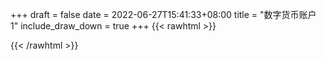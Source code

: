 
+++ 
draft = false
date = 2022-06-27T15:41:33+08:00
title = "数字货币账户 1"
include_draw_down = true
+++
{{< rawhtml >}}
<script type="text/javascript">
    net_value = '33.50%'
    data_x = ['2022-05-13', '2022-05-14', '2022-05-15', '2022-05-16', '2022-05-17', '2022-05-18', '2022-05-19', '2022-05-20', '2022-05-21', '2022-05-22', '2022-05-23', '2022-05-24', '2022-05-25', '2022-05-26', '2022-05-27', '2022-05-28', '2022-05-29', '2022-05-30', '2022-05-31', '2022-06-01', '2022-06-02', '2022-06-03', '2022-06-04', '2022-06-05', '2022-06-06', '2022-06-07', '2022-06-08', '2022-06-09', '2022-06-10', '2022-06-11', '2022-06-12', '2022-06-13', '2022-06-14', '2022-06-15', '2022-06-16', '2022-06-17', '2022-06-18', '2022-06-19', '2022-06-20', '2022-06-21', '2022-06-22', '2022-06-23', '2022-06-24', '2022-06-25', '2022-06-26']
    data_x_w = []
    data_net_value = [1.028540992, 1.060817118, 1.0548825659999999, 1.054852336, 1.057323217, 1.0365974690000002, 1.057526647, 1.0742281390000001, 1.0811273670000001, 1.102300831, 1.111609937, 1.123764642, 1.125504579, 1.126754192, 1.1543834579999999, 1.17730808, 1.186727102, 1.186378706, 1.196134319, 1.201549347, 1.193776195, 1.201588183, 1.2295414359999999, 1.243192426, 1.243965888, 1.240227755, 1.295149127, 1.343972655, 1.368175322, 1.40288347, 1.3937474440000002, 1.322950075, 1.324778016, 1.340672922, 1.323727197, 1.351468665, 1.332065639, 1.321699866, 1.341442539, 1.3527884819999998, 1.378244494, 1.385248307, 1.3617852769999998, 1.37145542, 1.3350377420000001]
    data_net_value_w = []
    data_draw_down = [0.0, 0.0, 0.5934552, 0.5964782, 0.3493902, 2.4219649999999997, 0.3290471, 0.0, 0.0, 0.0, 0.0, 0.0, 0.0, 0.0, 0.0, 0.0, 0.0, 0.034839499999999995, 0.0, 0.0, 0.7773151, 0.0, 0.0, 0.0, 0.0, 0.37381329999999996, 0.0, 0.0, 0.0, 0.0, 0.9136026, 7.9933395, 7.810545500000001, 6.2210549, 7.9156274, 5.1414805, 7.0817831, 8.1183604, 6.1440931, 5.0094988, 2.4638976, 1.7635162999999998, 4.1098194, 3.142805, 6.784572799999999]
    data_draw_down_w = []
</script>
{{< /rawhtml >}}
